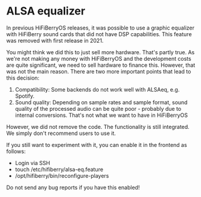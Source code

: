 # ALSA equalizer

In previous HiFiBerryOS releases, it was possible to use a graphic equalizer with HiFiBerry sound cards that did not have DSP capabilities. 
This feature was removed with first release in 2021. 

You might think we did this to just sell more hardware. That's partly true. As we're not making any money with HiFiBerryOS and the development 
costs are quite significant, we need to sell hardware to finance this. However, that was not the main reason. There are two more important 
points that lead to this decision:

1. Compatibility: Some backends do not work well with ALSAeq, e.g. Spotify.
2. Sound quality: Depending on sample rates and sample format, sound quality of the processed audio can be quite poor - probably due to internal conversions. 
That's not what we want to have in HiFiBerryOS

However, we did not remove the code. The functionality is still integrated. We simply don't recommend users to use it. 

If you still want to experiment with it, you can enable it in the frontend as follows:

* Login via SSH
* touch /etc/hifiberry/alsa-eq.feature
* /opt/hifiberry/bin/reconfigure-players

Do not send any bug reports if you have this enabled! 
